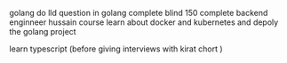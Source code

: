   golang 
 do lld question in golang 
 complete blind 150 
 complete backend enginneer hussain course 
 learn about docker and kubernetes and depoly the golang project 
 
 learn typescript (before giving interviews with kirat chort  )
  